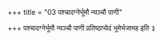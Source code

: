 +++
title = "03 पश्चादग्नेर्भूमौ न्यञ्चौ पाणी"

+++
पश्चादग्नेर्भूमौ न्यञ्चौ पाणी प्रतिष्ठाप्येदं भूमेर्भजामह इति ३